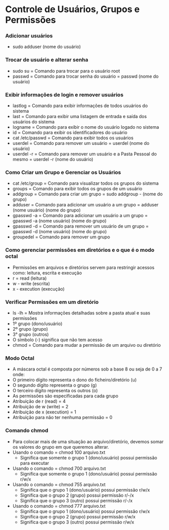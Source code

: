 # Controle de Usuários, Grupos e Permissões

### Adicionar usuários

- sudo adduser (nome do usuário)

### Trocar de usuário e alterar senha

- sudo su = Comando para trocar para o usuário root
- passwd = Comando para trocar senha do usuário = passwd (nome do usuário)

### Exibir informações de login e remover usuários

- lastlog = Comando para exibir informações de todos usuários do sistema
- last = Comando para exibir uma listagem de entrada e saída dos usuários do sistema
- logname = Comando para exibir o nome do usuário logado no sistema
- id = Comando para exibir os identificadores do usuário
- cat /etc/passwd = Comando para exibir todos os usuários
- userdel = Comando para remover um usuário = userdel (nome do usuário)
- userdel -r = Comando para remover um usuário e a Pasta Pessoal do mesmo = userdel -r (nome do usuário)

### Como Criar um Grupo e Gerenciar os Usuários

- cat /etc/group = Comando para visualizar todos os grupos do sistema
- groups = Comando para exibir todos os grupos de um usuário
- addgroup = Comando para criar um grupo = sudo addgroup - (nome do grupo)
- adduser = Comando para adicionar um usuário a um grupo = adduser (nome usuário) (nome do grupo)
- gpasswd -a = Comando para adicionar um usuário a um grupo = gpasswd -a (nome usuário) (nome do grupo)
- gpasswd -d = Comando para remover um usuário de um grupo = gpasswd -d (nome usuário) (nome do grupo)
- groupedel = Comando para remover um grupo

### Como gerenciar permissões em diretórios e o que é o modo octal

- Permissões em arquivos e diretórios servem para restringir acessos como: leitura, escrita e execução
- r = read (leitura)
- w - write (escrita)
- x - execution (execução)

### Verificar Permissões em um diretório

- ls -lh = Mostra informações detalhadas sobre a pasta atual e suas permissões
- 1º grupo (dono/usuário)
- 2º grupo (grupo)
- 3° grupo (outros)
- O símbolo (-) significa que não tem acesso
- chmod = Comando para mudar a permissão de um arquivo ou diretório

### Modo Octal

- A máscara octal é composta por números sob a base 8 ou seja de 0 a 7 onde:
- O primeiro dígito representa o dono do ficheiro/diretório (u)
- O segundo dígito representa o grupo (g)
- O terceiro dígito representa os outros (o)
- As permissões são especificadas para cada grupo
- Atribuição de r (read) = 4
- Atribuição de w (write) = 2
- Atribuição de x (execution) = 1
- Atribuição para não ter nenhuma permissão = 0

### Comando chmod

- Para colocar mais de uma situação ao arquivo/diretório, devemos somar os valores do grupo em que queremos alterar.
- Usando o comando = chmod 100 arquivo.txt
  - Significa que somente o grupo 1 (dono/usuário) possui permissão para executar
- Usando o comando = chmod 700 arquivo.txt
  - Significa que somente o grupo 1 (dono/usuário) possui permissão r/w/x 
- Usando o comando = chmod 755 arquivo.txt
  - Significa que o grupo 1 (dono/usuário) possui permissão r/w/x
  - Significa que o grupo 2 (grupo) possui permissão r/-/x
  - Significa que o grupo 3 (outro) possui permissão r/-/x
- Usando o comando = chmod 777 arquivo.txt
  - Significa que o grupo 1 (dono/usuário) possui permissão r/w/x
  - Significa que o grupo 2 (grupo) possui permissão r/w/x
  - Significa que o grupo 3 (outro) possui permissão r/w/x

